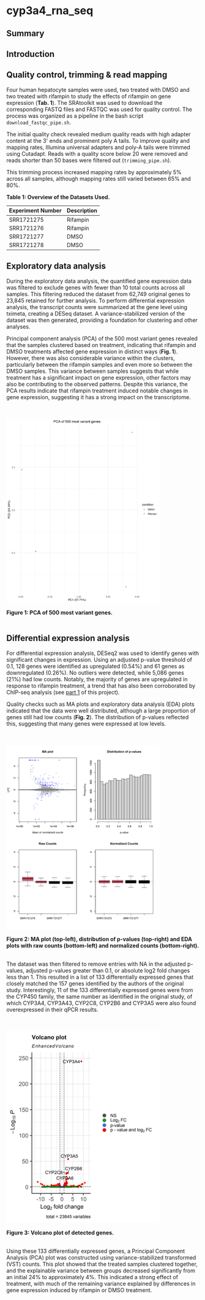 # cyp3a4_rna_seq

## Summary

## Introduction

## Quality control, trimming & read mapping

Four human hepatocyte samples were used, two treated with DMSO and two treated with rifampin to study the effects of rifampin on gene expression (**Tab. 1**). The SRAtoolkit was used to download the corresponding FASTQ files and FASTQC was used for quality control. The process was organized as a pipeline in the bash script `download_fastqc_pipe.sh`.

The initial quality check revealed medium quality reads with high adapter content at the 3' ends and prominent poly A tails. To improve quality and mapping rates, Illumina universal adapters and poly-A tails were trimmed using Cutadapt. Reads with a quality score below 20 were removed and reads shorter than 50 bases were filtered out (`trimming_pipe.sh`).

This trimming process increased mapping rates by approximately 5% across all samples, although mapping rates still varied between 65% and 80%. 

**Table 1: Overview of the Datasets Used.**

| Experiment Number | Description |
| ----------------- | ----------- |
| SRR1721275        | Rifampin    |
| SRR1721276        | Rifampin    |
| SRR1721277        | DMSO        |
| SRR1721278        | DMSO        |

## Exploratory data analysis

During the exploratory data analysis, the quantified gene expression data was filtered to exclude genes with fewer than 10 total counts across all samples. This filtering reduced the dataset from 62,749 original genes to 23,845 retained for further analysis. To perform differential expression analysis, the transcript counts were summarized at the gene level using tximeta, creating a DESeq dataset. A variance-stabilized version of the dataset was then generated, providing a foundation for clustering and other analyses.

Principal component analysis (PCA) of the 500 most variant genes revealed that the samples clustered based on treatment, indicating that rifampin and DMSO treatments affected gene expression in distinct ways (**Fig. 1**). However, there was also considerable variance within the clusters, particularly between the rifampin samples and even more so between the DMSO samples. This variance between samples suggests that while treatment has a significant impact on gene expression, other factors may also be contributing to the observed patterns. Despite this variance, the PCA results indicate that rifampin treatment induced notable changes in gene expression, suggesting it has a strong impact on the transcriptome.

<br></br>
<img src="figures/pca_500_genes.png" alt="Fig 1" width="400">

**Figure 1: PCA of 500 most variant genes.**
<br></br>


## Differential expression analysis

For differential expression analysis, DESeq2 was used to identify genes with significant changes in expression. Using an adjusted p-value threshold of 0.1, 128 genes were identified as upregulated (0.54%) and 61 genes as downregulated (0.26%). No outliers were detected, while 5,086 genes (21%) had low counts. Notably, the majority of genes are upregulated in response to rifampin treatment, a trend that has also been corroborated by ChIP-seq analysis (see [part 1](https://github.com/ManuelGehl/cyp3a4_chip_seq) of this project).

Quality checks such as MA plots and exploratory data analysis (EDA) plots indicated that the data were well distributed, although a large proportion of genes still had low counts (**Fig. 2**). The distribution of p-values reflected this, suggesting that many genes were expressed at low levels.

<br></br>
<img src="figures/diagnostic_plots.png" alt="Fig 2" width="400">

**Figure 2: MA plot (top-left), distribution of p-values (top-right) and EDA plots with raw counts (bottom-left) and normalized counts (bottom-right).**
<br></br>

The dataset was then filtered to remove entries with NA in the adjusted p-values, adjusted p-values greater than 0.1, or absolute log2 fold changes less than 1. This resulted in a list of 133 differentially expressed genes that closely matched the 157 genes identified by the authors of the original study. Interestingly, 11 of the 133 differentially expressed genes were from the CYP450 family, the same number as identified in the original study, of which CYP3A4, CYP3A43, CYP2C8, CYP2B6 and CYP3A5 were also found overexpressed in their qPCR results.

<br></br>
<img src=figures/volcano_plot.png width=400)>

**Figure 3: Volcano plot of detected genes.**
<br></br>

Using these 133 differentially expressed genes, a Principal Component Analysis (PCA) plot was constructed using variance-stabilized transformed (VST) counts. This plot showed that the treated samples clustered together, and the explainable variance between groups decreased significantly from an initial 24% to approximately 4%. This indicated a strong effect of treatment, with much of the remaining variance explained by differences in gene expression induced by rifampin or DMSO treatment.
